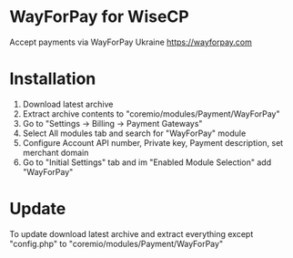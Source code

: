 # WayForPay for WiseCP
Accept payments via WayForPay Ukraine https://wayforpay.com

# Installation
1. Download latest archive
2. Extract archive contents to "coremio/modules/Payment/WayForPay"
3. Go to "Settings -> Billing -> Payment Gateways"
4. Select All modules tab and search for "WayForPay" module
5. Configure Account API number, Private key, Payment description, set merchant domain
6. Go to "Initial Settings" tab and im "Enabled Module Selection" add "WayForPay"

# Update
To update download latest archive and extract everything except "config.php" to "coremio/modules/Payment/WayForPay"

